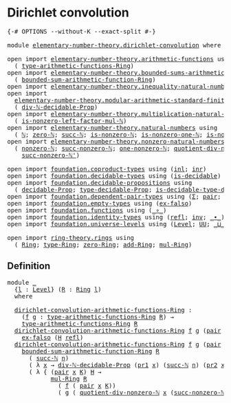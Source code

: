 # Dirichlet convolution

<pre class="Agda"><a id="34" class="Symbol">{-#</a> <a id="38" class="Keyword">OPTIONS</a> <a id="46" class="Pragma">--without-K</a> <a id="58" class="Pragma">--exact-split</a> <a id="72" class="Symbol">#-}</a>

<a id="77" class="Keyword">module</a> <a id="84" href="elementary-number-theory.dirichlet-convolution.html" class="Module">elementary-number-theory.dirichlet-convolution</a> <a id="131" class="Keyword">where</a>

<a id="138" class="Keyword">open</a> <a id="143" class="Keyword">import</a> <a id="150" href="elementary-number-theory.arithmetic-functions.html" class="Module">elementary-number-theory.arithmetic-functions</a> <a id="196" class="Keyword">using</a>
  <a id="204" class="Symbol">(</a> <a id="206" href="elementary-number-theory.arithmetic-functions.html#599" class="Function">type-arithmetic-functions-Ring</a><a id="236" class="Symbol">)</a>
<a id="238" class="Keyword">open</a> <a id="243" class="Keyword">import</a> <a id="250" href="elementary-number-theory.bounded-sums-arithmetic-functions.html" class="Module">elementary-number-theory.bounded-sums-arithmetic-functions</a> <a id="309" class="Keyword">using</a>
  <a id="317" class="Symbol">(</a> <a id="319" href="elementary-number-theory.bounded-sums-arithmetic-functions.html#2173" class="Function">bounded-sum-arithmetic-function-Ring</a><a id="355" class="Symbol">)</a>
<a id="357" class="Keyword">open</a> <a id="362" class="Keyword">import</a> <a id="369" href="elementary-number-theory.inequality-natural-numbers.html" class="Module">elementary-number-theory.inequality-natural-numbers</a> <a id="421" class="Keyword">using</a> <a id="427" class="Symbol">(</a><a id="428" href="elementary-number-theory.inequality-natural-numbers.html#1431" class="Function">leq-ℕ</a><a id="433" class="Symbol">)</a>
<a id="435" class="Keyword">open</a> <a id="440" class="Keyword">import</a>
  <a id="449" href="elementary-number-theory.modular-arithmetic-standard-finite-types.html" class="Module">elementary-number-theory.modular-arithmetic-standard-finite-types</a> <a id="515" class="Keyword">using</a>
  <a id="523" class="Symbol">(</a> <a id="525" href="elementary-number-theory.modular-arithmetic-standard-finite-types.html#28295" class="Function">div-ℕ-decidable-Prop</a><a id="545" class="Symbol">)</a>
<a id="547" class="Keyword">open</a> <a id="552" class="Keyword">import</a> <a id="559" href="elementary-number-theory.multiplication-natural-numbers.html" class="Module">elementary-number-theory.multiplication-natural-numbers</a> <a id="615" class="Keyword">using</a>
  <a id="623" class="Symbol">(</a> <a id="625" href="elementary-number-theory.multiplication-natural-numbers.html#6649" class="Function">is-nonzero-left-factor-mul-ℕ</a><a id="653" class="Symbol">)</a>
<a id="655" class="Keyword">open</a> <a id="660" class="Keyword">import</a> <a id="667" href="elementary-number-theory.natural-numbers.html" class="Module">elementary-number-theory.natural-numbers</a> <a id="708" class="Keyword">using</a>
  <a id="716" class="Symbol">(</a> <a id="718" href="elementary-number-theory.natural-numbers.html#1444" class="Datatype">ℕ</a><a id="719" class="Symbol">;</a> <a id="721" href="elementary-number-theory.natural-numbers.html#1465" class="InductiveConstructor">zero-ℕ</a><a id="727" class="Symbol">;</a> <a id="729" href="elementary-number-theory.natural-numbers.html#1478" class="InductiveConstructor">succ-ℕ</a><a id="735" class="Symbol">;</a> <a id="737" href="elementary-number-theory.natural-numbers.html#1926" class="Function">is-nonzero-ℕ</a><a id="749" class="Symbol">;</a> <a id="751" href="elementary-number-theory.natural-numbers.html#3578" class="Function">is-nonzero-one-ℕ</a><a id="767" class="Symbol">;</a> <a id="769" href="elementary-number-theory.natural-numbers.html#3025" class="Function">is-nonzero-succ-ℕ</a><a id="786" class="Symbol">)</a>
<a id="788" class="Keyword">open</a> <a id="793" class="Keyword">import</a> <a id="800" href="elementary-number-theory.nonzero-natural-numbers.html" class="Module">elementary-number-theory.nonzero-natural-numbers</a> <a id="849" class="Keyword">using</a>
  <a id="857" class="Symbol">(</a> <a id="859" href="elementary-number-theory.nonzero-natural-numbers.html#710" class="Function">nonzero-ℕ</a><a id="868" class="Symbol">;</a> <a id="870" href="elementary-number-theory.nonzero-natural-numbers.html#1006" class="Function">succ-nonzero-ℕ</a><a id="884" class="Symbol">;</a> <a id="886" href="elementary-number-theory.nonzero-natural-numbers.html#920" class="Function">one-nonzero-ℕ</a><a id="899" class="Symbol">;</a> <a id="901" href="elementary-number-theory.nonzero-natural-numbers.html#1269" class="Function">quotient-div-nonzero-ℕ</a><a id="923" class="Symbol">;</a>
    <a id="929" href="elementary-number-theory.nonzero-natural-numbers.html#1143" class="Function">succ-nonzero-ℕ&#39;</a><a id="944" class="Symbol">)</a>

<a id="947" class="Keyword">open</a> <a id="952" class="Keyword">import</a> <a id="959" href="foundation.coproduct-types.html" class="Module">foundation.coproduct-types</a> <a id="986" class="Keyword">using</a> <a id="992" class="Symbol">(</a><a id="993" href="foundation.coproduct-types.html#1239" class="InductiveConstructor">inl</a><a id="996" class="Symbol">;</a> <a id="998" href="foundation.coproduct-types.html#1262" class="InductiveConstructor">inr</a><a id="1001" class="Symbol">)</a>
<a id="1003" class="Keyword">open</a> <a id="1008" class="Keyword">import</a> <a id="1015" href="foundation.decidable-types.html" class="Module">foundation.decidable-types</a> <a id="1042" class="Keyword">using</a> <a id="1048" class="Symbol">(</a><a id="1049" href="foundation.decidable-types.html#1905" class="Function">is-decidable</a><a id="1061" class="Symbol">)</a>
<a id="1063" class="Keyword">open</a> <a id="1068" class="Keyword">import</a> <a id="1075" href="foundation.decidable-propositions.html" class="Module">foundation.decidable-propositions</a> <a id="1109" class="Keyword">using</a>
  <a id="1117" class="Symbol">(</a> <a id="1119" href="foundation.decidable-propositions.html#1883" class="Function">decidable-Prop</a><a id="1133" class="Symbol">;</a> <a id="1135" href="foundation.decidable-propositions.html#2141" class="Function">type-decidable-Prop</a><a id="1154" class="Symbol">;</a> <a id="1156" href="foundation.decidable-propositions.html#2371" class="Function">is-decidable-type-decidable-Prop</a><a id="1188" class="Symbol">)</a>
<a id="1190" class="Keyword">open</a> <a id="1195" class="Keyword">import</a> <a id="1202" href="foundation.dependent-pair-types.html" class="Module">foundation.dependent-pair-types</a> <a id="1234" class="Keyword">using</a> <a id="1240" class="Symbol">(</a><a id="1241" href="foundation-core.dependent-pair-types.html#502" class="Record">Σ</a><a id="1242" class="Symbol">;</a> <a id="1244" href="foundation-core.dependent-pair-types.html#575" class="InductiveConstructor">pair</a><a id="1248" class="Symbol">;</a> <a id="1250" href="foundation-core.dependent-pair-types.html#592" class="Field">pr1</a><a id="1253" class="Symbol">;</a> <a id="1255" href="foundation-core.dependent-pair-types.html#604" class="Field">pr2</a><a id="1258" class="Symbol">)</a>
<a id="1260" class="Keyword">open</a> <a id="1265" class="Keyword">import</a> <a id="1272" href="foundation.empty-types.html" class="Module">foundation.empty-types</a> <a id="1295" class="Keyword">using</a> <a id="1301" class="Symbol">(</a><a id="1302" href="foundation-core.empty-types.html#1147" class="Function">ex-falso</a><a id="1310" class="Symbol">)</a>
<a id="1312" class="Keyword">open</a> <a id="1317" class="Keyword">import</a> <a id="1324" href="foundation.functions.html" class="Module">foundation.functions</a> <a id="1345" class="Keyword">using</a> <a id="1351" class="Symbol">(</a><a id="1352" href="foundation-core.functions.html#407" class="Function Operator">_∘_</a><a id="1355" class="Symbol">)</a>
<a id="1357" class="Keyword">open</a> <a id="1362" class="Keyword">import</a> <a id="1369" href="foundation.identity-types.html" class="Module">foundation.identity-types</a> <a id="1395" class="Keyword">using</a> <a id="1401" class="Symbol">(</a><a id="1402" href="foundation-core.identity-types.html#694" class="InductiveConstructor">refl</a><a id="1406" class="Symbol">;</a> <a id="1408" href="foundation-core.identity-types.html#1552" class="Function">inv</a><a id="1411" class="Symbol">;</a> <a id="1413" href="foundation-core.identity-types.html#1239" class="Function Operator">_∙_</a><a id="1416" class="Symbol">)</a>
<a id="1418" class="Keyword">open</a> <a id="1423" class="Keyword">import</a> <a id="1430" href="foundation.universe-levels.html" class="Module">foundation.universe-levels</a> <a id="1457" class="Keyword">using</a> <a id="1463" class="Symbol">(</a><a id="1464" href="Agda.Primitive.html#597" class="Postulate">Level</a><a id="1469" class="Symbol">;</a> <a id="1471" href="foundation-core.universe-levels.html#222" class="Primitive">UU</a><a id="1473" class="Symbol">;</a> <a id="1475" href="Agda.Primitive.html#810" class="Primitive Operator">_⊔_</a><a id="1478" class="Symbol">)</a>

<a id="1481" class="Keyword">open</a> <a id="1486" class="Keyword">import</a> <a id="1493" href="ring-theory.rings.html" class="Module">ring-theory.rings</a> <a id="1511" class="Keyword">using</a>
  <a id="1519" class="Symbol">(</a> <a id="1521" href="ring-theory.rings.html#2458" class="Function">Ring</a><a id="1525" class="Symbol">;</a> <a id="1527" href="ring-theory.rings.html#2715" class="Function">type-Ring</a><a id="1536" class="Symbol">;</a> <a id="1538" href="ring-theory.rings.html#5094" class="Function">zero-Ring</a><a id="1547" class="Symbol">;</a> <a id="1549" href="ring-theory.rings.html#3060" class="Function">add-Ring</a><a id="1557" class="Symbol">;</a> <a id="1559" href="ring-theory.rings.html#6433" class="Function">mul-Ring</a><a id="1567" class="Symbol">)</a>
</pre>
## Definition

<pre class="Agda"><a id="1597" class="Keyword">module</a> <a id="1604" href="elementary-number-theory.dirichlet-convolution.html#1604" class="Module">_</a>
  <a id="1608" class="Symbol">{</a><a id="1609" href="elementary-number-theory.dirichlet-convolution.html#1609" class="Bound">l</a> <a id="1611" class="Symbol">:</a> <a id="1613" href="Agda.Primitive.html#597" class="Postulate">Level</a><a id="1618" class="Symbol">}</a> <a id="1620" class="Symbol">(</a><a id="1621" href="elementary-number-theory.dirichlet-convolution.html#1621" class="Bound">R</a> <a id="1623" class="Symbol">:</a> <a id="1625" href="ring-theory.rings.html#2458" class="Function">Ring</a> <a id="1630" href="elementary-number-theory.dirichlet-convolution.html#1609" class="Bound">l</a><a id="1631" class="Symbol">)</a>
  <a id="1635" class="Keyword">where</a>

  <a id="1644" href="elementary-number-theory.dirichlet-convolution.html#1644" class="Function">dirichlet-convolution-arithmetic-functions-Ring</a> <a id="1692" class="Symbol">:</a>
    <a id="1698" class="Symbol">(</a><a id="1699" href="elementary-number-theory.dirichlet-convolution.html#1699" class="Bound">f</a> <a id="1701" href="elementary-number-theory.dirichlet-convolution.html#1701" class="Bound">g</a> <a id="1703" class="Symbol">:</a> <a id="1705" href="elementary-number-theory.arithmetic-functions.html#599" class="Function">type-arithmetic-functions-Ring</a> <a id="1736" href="elementary-number-theory.dirichlet-convolution.html#1621" class="Bound">R</a><a id="1737" class="Symbol">)</a> <a id="1739" class="Symbol">→</a>
    <a id="1745" href="elementary-number-theory.arithmetic-functions.html#599" class="Function">type-arithmetic-functions-Ring</a> <a id="1776" href="elementary-number-theory.dirichlet-convolution.html#1621" class="Bound">R</a>
  <a id="1780" href="elementary-number-theory.dirichlet-convolution.html#1644" class="Function">dirichlet-convolution-arithmetic-functions-Ring</a> <a id="1828" href="elementary-number-theory.dirichlet-convolution.html#1828" class="Bound">f</a> <a id="1830" href="elementary-number-theory.dirichlet-convolution.html#1830" class="Bound">g</a> <a id="1832" class="Symbol">(</a><a id="1833" href="foundation-core.dependent-pair-types.html#575" class="InductiveConstructor">pair</a> <a id="1838" href="elementary-number-theory.natural-numbers.html#1465" class="InductiveConstructor">zero-ℕ</a> <a id="1845" href="elementary-number-theory.dirichlet-convolution.html#1845" class="Bound">H</a><a id="1846" class="Symbol">)</a> <a id="1848" class="Symbol">=</a>
    <a id="1854" href="foundation-core.empty-types.html#1147" class="Function">ex-falso</a> <a id="1863" class="Symbol">(</a><a id="1864" href="elementary-number-theory.dirichlet-convolution.html#1845" class="Bound">H</a> <a id="1866" href="foundation-core.identity-types.html#694" class="InductiveConstructor">refl</a><a id="1870" class="Symbol">)</a> 
  <a id="1875" href="elementary-number-theory.dirichlet-convolution.html#1644" class="Function">dirichlet-convolution-arithmetic-functions-Ring</a> <a id="1923" href="elementary-number-theory.dirichlet-convolution.html#1923" class="Bound">f</a> <a id="1925" href="elementary-number-theory.dirichlet-convolution.html#1925" class="Bound">g</a> <a id="1927" class="Symbol">(</a><a id="1928" href="foundation-core.dependent-pair-types.html#575" class="InductiveConstructor">pair</a> <a id="1933" class="Symbol">(</a><a id="1934" href="elementary-number-theory.natural-numbers.html#1478" class="InductiveConstructor">succ-ℕ</a> <a id="1941" href="elementary-number-theory.dirichlet-convolution.html#1941" class="Bound">n</a><a id="1942" class="Symbol">)</a> <a id="1944" href="elementary-number-theory.dirichlet-convolution.html#1944" class="Bound">H</a><a id="1945" class="Symbol">)</a> <a id="1947" class="Symbol">=</a>
    <a id="1953" href="elementary-number-theory.bounded-sums-arithmetic-functions.html#2173" class="Function">bounded-sum-arithmetic-function-Ring</a> <a id="1990" href="elementary-number-theory.dirichlet-convolution.html#1621" class="Bound">R</a>
      <a id="1998" class="Symbol">(</a> <a id="2000" href="elementary-number-theory.natural-numbers.html#1478" class="InductiveConstructor">succ-ℕ</a> <a id="2007" href="elementary-number-theory.dirichlet-convolution.html#1941" class="Bound">n</a><a id="2008" class="Symbol">)</a>
      <a id="2016" class="Symbol">(</a> <a id="2018" class="Symbol">λ</a> <a id="2020" href="elementary-number-theory.dirichlet-convolution.html#2020" class="Bound">x</a> <a id="2022" class="Symbol">→</a> <a id="2024" href="elementary-number-theory.modular-arithmetic-standard-finite-types.html#28295" class="Function">div-ℕ-decidable-Prop</a> <a id="2045" class="Symbol">(</a><a id="2046" href="foundation-core.dependent-pair-types.html#592" class="Field">pr1</a> <a id="2050" href="elementary-number-theory.dirichlet-convolution.html#2020" class="Bound">x</a><a id="2051" class="Symbol">)</a> <a id="2053" class="Symbol">(</a><a id="2054" href="elementary-number-theory.natural-numbers.html#1478" class="InductiveConstructor">succ-ℕ</a> <a id="2061" href="elementary-number-theory.dirichlet-convolution.html#1941" class="Bound">n</a><a id="2062" class="Symbol">)</a> <a id="2064" class="Symbol">(</a><a id="2065" href="foundation-core.dependent-pair-types.html#604" class="Field">pr2</a> <a id="2069" href="elementary-number-theory.dirichlet-convolution.html#2020" class="Bound">x</a><a id="2070" class="Symbol">))</a>
      <a id="2079" class="Symbol">(</a> <a id="2081" class="Symbol">λ</a> <a id="2083" class="Symbol">{</a> <a id="2085" class="Symbol">(</a><a id="2086" href="foundation-core.dependent-pair-types.html#575" class="InductiveConstructor">pair</a> <a id="2091" href="elementary-number-theory.dirichlet-convolution.html#2091" class="Bound">x</a> <a id="2093" href="elementary-number-theory.dirichlet-convolution.html#2093" class="Bound">K</a><a id="2094" class="Symbol">)</a> <a id="2096" href="elementary-number-theory.dirichlet-convolution.html#2096" class="Bound">H</a> <a id="2098" class="Symbol">→</a>
            <a id="2112" href="ring-theory.rings.html#6433" class="Function">mul-Ring</a> <a id="2121" href="elementary-number-theory.dirichlet-convolution.html#1621" class="Bound">R</a>
              <a id="2137" class="Symbol">(</a> <a id="2139" href="elementary-number-theory.dirichlet-convolution.html#1923" class="Bound">f</a> <a id="2141" class="Symbol">(</a> <a id="2143" href="foundation-core.dependent-pair-types.html#575" class="InductiveConstructor">pair</a> <a id="2148" href="elementary-number-theory.dirichlet-convolution.html#2091" class="Bound">x</a> <a id="2150" href="elementary-number-theory.dirichlet-convolution.html#2093" class="Bound">K</a><a id="2151" class="Symbol">))</a>
              <a id="2168" class="Symbol">(</a> <a id="2170" href="elementary-number-theory.dirichlet-convolution.html#1925" class="Bound">g</a> <a id="2172" class="Symbol">(</a> <a id="2174" href="elementary-number-theory.nonzero-natural-numbers.html#1269" class="Function">quotient-div-nonzero-ℕ</a> <a id="2197" href="elementary-number-theory.dirichlet-convolution.html#2091" class="Bound">x</a> <a id="2199" class="Symbol">(</a><a id="2200" href="elementary-number-theory.nonzero-natural-numbers.html#1143" class="Function">succ-nonzero-ℕ&#39;</a> <a id="2216" href="elementary-number-theory.dirichlet-convolution.html#1941" class="Bound">n</a><a id="2217" class="Symbol">)</a> <a id="2219" href="elementary-number-theory.dirichlet-convolution.html#2096" class="Bound">H</a><a id="2220" class="Symbol">))})</a>
</pre>